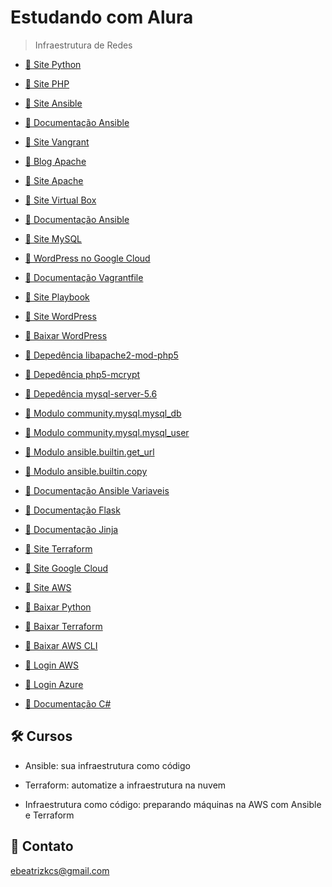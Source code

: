# Estudando com Alura

> Infraestrutura de Redes

- [🔗 Site Python](https://www.python.org/)

- [🔗 Site PHP](https://www.php.net/)

- [🔗 Site Ansible](https://www.ansible.com/)

- [🔗 Documentação Ansible](https://docs.ansible.com/ansible/latest/collections/community/mysql/mysql_db_module.html)

- [🔗 Site Vangrant](https://www.vagrantup.com/)

- [🔗 Blog Apache](https://apache.org/)

- [🔗 Site Apache](https://httpd.apache.org/)

- [🔗 Site Virtual Box](https://www.virtualbox.org/)

- [🔗 Documentação Ansible](http://ansible-br.org/primeiros-passos/)

- [🔗 Site MySQL](https://www.mysql.com/)

- [🔗 WordPress no Google Cloud](https://cloud.google.com/wordpress?utm_source=bing&utm_medium=cpc&utm_campaign=latam-BR-all-pt-dr-SKWS-all-all-trial-e-dr-1009897-LUAC0016441&utm_content=text-ad-none-any-DEV_c-CRE_-ADGP_Hybrid%20%7C%20SKWS%20-%20MIX%20%7C%20Txt%20~%20Compute_Wordpress-KWID_43700067403163208-kwd-77790803290999%3Aloc-20&utm_term=KW_Wordpress-ST_Wordpress&gclid=c6e6efc1cb05127545ba8ba7c75dbc1b&gclsrc=3p.ds&hl=pt-br)

- [🔗 Documentação Vagrantfile](https://developer.hashicorp.com/vagrant/docs/vagrantfile)

- [🔗 Site Playbook](https://www.playbook.com/)

- [🔗 Site WordPress](https://br.wordpress.org/)

- [🔗 Baixar WordPress](https://wordpress.org/download/)

- [🔗 Depedência libapache2-mod-php5](https://askubuntu.com/questions/540423/libapache2-mod-php5-depends-php5-common)

- [🔗 Depedência php5-mcrypt](https://askubuntu.com/questions/801264/how-can-i-install-php5-mcrypt)

- [🔗 Depedência mysql-server-5.6](https://dev.mysql.com/downloads/mysql/5.6.html)

- [🔗 Modulo community.mysql.mysql_db](https://docs.ansible.com/ansible/latest/collections/community/mysql/mysql_db_module.html)

- [🔗 Modulo community.mysql.mysql_user](https://docs.ansible.com/ansible/latest/collections/community/mysql/mysql_user_module.html#mysql-user-module)

- [🔗 Modulo ansible.builtin.get_url](https://docs.ansible.com/ansible/latest/collections/ansible/builtin/get_url_module.html)

- [🔗 Modulo ansible.builtin.copy](https://docs.ansible.com/ansible/latest/collections/ansible/builtin/copy_module.html#copy-module)

- [🔗 Documentação Ansible Variaveis](https://docs.ansible.com/ansible/latest/playbook_guide/playbooks_variables.html#what-makes-a-valid-variable-name)

- [🔗 Documentação Flask](https://flask.palletsprojects.com/en/2.3.x/)

- [🔗 Documentação Jinja](https://jinja.palletsprojects.com/en/3.1.x/)

- [🔗 Site Terraform](https://www.terraform.io/)

- [🔗 Site Google Cloud](https://cloud.google.com/)

- [🔗 Site AWS](https://aws.amazon.com/)

- [🔗 Baixar Python](https://www.python.org/downloads/)

- [🔗 Baixar Terraform](https://developer.hashicorp.com/terraform/downloads)

- [🔗 Baixar AWS CLI](https://docs.aws.amazon.com/pt_br/cli/latest/userguide/getting-started-install.html)

- [🔗 Login AWS](https://signin.aws.amazon.com/signin?redirect_uri=https%3A%2F%2Fus-east-1.console.aws.amazon.com%2Fiam%2Fhome%3Fregion%3Dus-east-1%26state%3DhashArgs%2523%252Fsecurity_credentials%26isauthcode%3Dtrue&client_id=arn%3Aaws%3Aiam%3A%3A015428540659%3Auser%2Fiam&forceMobileApp=0&code_challenge=1UYWPSiMLOIjfW7n5zi5dt2TlKQ-5Pmbru054P-uKxA&code_challenge_method=SHA-256)

- [🔗 Login Azure](https://login.microsoftonline.com/organizations/oauth2/v2.0/authorize?redirect_uri=https%3A%2F%2Fms.portal.azure.com%2Fsignin%2Findex%2F&response_type=code%20id_token&scope=https%3A%2F%2Fmanagement.core.windows.net%2F%2Fuser_impersonation%20openid%20email%20profile&state=OpenIdConnect.AuthenticationProperties%3DnA-kdLaQdxOtv0r0yZn9UNtEw1VuO6ePi7KWxWZMuCg5SMnq-gqEecpvm7Tvp7p23bIP-IiivtFl0X1INmu85bHKzOAfkBnG-QPWAK0S4oHTKC6h6bT_IacpsOzoXFho3vQ-fK9zi-VDkzpq9FRD7OkdXxfHbOBRXrt4TLHWpj74Ue35DQU3elU5KtwTJKEzgYUWkG3RecEafHZO4Iz5J7hiqwx4soQJYnxsxrizF0iilBM-NDbs4IzgjrJ4O_-sgdpiJ3jIZE0z1gn9oC8VoAe8j3rqRdDzq_-8L1QUuaLnI5GT-MiJn4vKl4Dvt4ZuuNaTdj5ye-oR0Pk5uwdhtae-VXATYEbpSG8rmCZGHeNABtB1lzZpShlZd1LHOmj5sIi0KpjY0A19uplVYKOQLkbydfUK-Y6lnObqRexFNJG460IsRoewrRmeuIjulp_aSJwAZSHZXV4hyloQhGEj2NcwwYqENAY5ebX8ykBkrPXtT8tv7CgprKkjSWMDXn-1ye6sQrcYKUqgeM1E8_D-Sg&response_mode=form_post&nonce=638200135756784810.ODBkOWNlZWEtZjEyMC00YjNkLWFlNjgtM2U4NjkyYjUxMDQ0ODUwZjA3Y2EtNTQ5My00MzNlLWExMTMtZDY1YWM2ZGZlMjhk&client_id=c44b4083-3bb0-49c1-b47d-974e53cbdf3c&site_id=501430&client-request-id=157b2fdf-b756-4a53-9766-e75b5092f98a&x-client-SKU=ID_NET472&x-client-ver=6.27.0.0)

- [🔗 Documentação C#](https://learn.microsoft.com/pt-br/dotnet/csharp/l)

## 🛠 Cursos

- Ansible: sua infraestrutura como código

- Terraform: automatize a infraestrutura na nuvem

- Infraestrutura como código: preparando máquinas na AWS com Ansible e Terraform

## 💙 Contato

ebeatrizkcs@gmail.com
